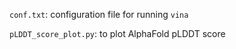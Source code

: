 `conf.txt`: configuration file for running `vina`

`pLDDT_score_plot.py`: to plot AlphaFold pLDDT score
